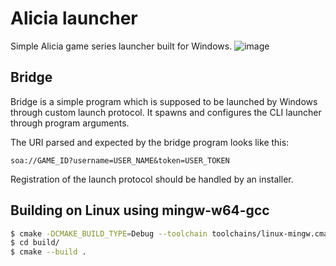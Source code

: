 # Alicia launcher
Simple Alicia game series launcher built for Windows.
![image](https://github.com/rgnter/alicia_launcher/assets/32541639/28aba830-fe81-41f6-a948-2cfdd03867ad)

## Bridge
Bridge is a simple program which is supposed to be launched by Windows through custom launch protocol.
It spawns and configures the CLI launcher through program arguments. 

The URI parsed and expected by the bridge program looks like this:
```
soa://GAME_ID?username=USER_NAME&token=USER_TOKEN
```

Registration of the launch protocol should be handled by an installer.

## Building on Linux using mingw-w64-gcc
```bash
$ cmake -DCMAKE_BUILD_TYPE=Debug --toolchain toolchains/linux-mingw.cmake . -Bbuild
$ cd build/
$ cmake --build .
```